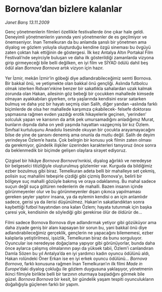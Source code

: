 # Bornova’dan bizlere kalanlar

*Janet Barış 13.11.2009*

<div class="taraf_structure_2col_1zq">
<div class="margen_n">



 <p>Genç yönetmenlerin filmleri özellikle festivallerde öne çıkar hale geldi. Deneyimli yönetmenlerin yanında yeni yönetmenler de es geçilmiyor ve önemseniyor. İnan Temelkuran da bu anlamda şanslı bir yönetmen ama diyalog ve gözlem yoluyla oluşturduğu kendine özgü sineması bu övgüyü zaten çoktan hak ettiğinin de göstergesi. İlk kez Antalya Altın Portakal Film Festivali’nde seyirciyle buluşan ve daha ilk gösterildiği zamanlarda vizyona girip girmeyeceği bile belli değilken, en iyi film ve SİYAD ödülü dahil beş ödül alan <i>Bornova Bornova</i> artık vizyon için hazır. <br/><br/>Yer İzmir, mekân İzmir’in göbeği diye adlandırabileceğimiz semti Bornova. Bir bakkal önü, ve yetişmekte olan bakkal önü gençliği. Aslında futbolcu olmak isterken Rıdvan’ınkine benzer bir sakatlıkla sahalardan uzak kalmak zorunda olan Hakan, ailesinin göz bebeği bir çocukken mahallede kimsede olmayan ayakkabıları giyerken, orta yaşlarında kendisini esrar satarken bulmuş ve daha yoz bir hayatı seçmiş olan Salih, diğer yandan –aslında farklı biçimlerde de olsa her mahallede karşımıza çıkabilecek- felsefe doktorası yapmasına rağmen evden yazdığı erotik hikayelerle geçinen, ‘yerinden’ solculuk yapan ve karısının da artık pek umursamadığını anladığımız Murat, bunların dışında daha on yedi yaşında hayattan vazgeçmiş bir kız Özlem. Sınıfsal kurtuluşunu Anadolu lisesinde okuyan bir çocukta arayamayacağını bilse de yine de şansını denemiş ama onunla da mutlu değil. Salih de deyim yerindeyse Özlem’e hasta. Çok belirgin bir konusu yok filmin zaten olması da gerekmiyor, gündelik ilişkiler üzerinden karakterleri tanıyoruz önce sonra da beklenmedik bir biçimde gelişen olaylara sirayet ediyoruz. <br/><br/>Çizgisel bir hikâye <i>Bornova Bornova</i>’nınkisi, diyalog ağırlıklı ve neredeyse bir belgeselci titizliğiyle oluşturulmuş gözlemler var. Kurguda da bildiğimiz ezber bozulmuş gibi biraz. Temelkuran adeta belli bir mahalleye set çekmiş, polisin suç mahallini tebeşirle çizdiği gibi çizmiş Bornova’yı, belirli bir bölgeye suç mahalli gözüyle bakmış ve oraya odaklanmış. Bu mahal sadece suçun değil suça götüren nedenlerin de mahalli. Bazen insanın içinde görünmeyenler olur ve bu görünmeyenler dışarı çıkınca yapılmaması gereken şeyler yaptırır insana, ya da eylemin kendisi o an için anlamlıdır sadece, gerisi ya da ilerisi düşünülmez. Hakan’ın sakatlandıktan sonra kaybettiği futbol hayatından ona kalan Özlem; hayata tutunmak için başka çaresi yok, kendisinin de söylediği gibi gerekirse ölür de öldürür de... <br/><br/>Filmi sadece Bornova Bornova diye adlandırmak yetiyor gibi gözüküyor ama daha ziyade geniş bir alanı kapsayan bir sorun bu, yani bakkal önü diye adlandırabileceğimiz gerçeklik, gençlerin ne yapacağını bilememesi, ezber kalıplarla yetiştirilmesi, işsizlik, Temelkuran biraz da bunu sorguluyor. Oyuncular ise neredeyse doğaçlama yapıyor gibi görünüyorlar, bunda daha önce aylarca çalışmış olmalarının payı da yüksek tabii, Özlem’i canlandıran Damla Sözen bu yıl Antalya’da en iyi yardımcı kadın oyuncu ödülünü aldı, Hakan rolündeki Öner Erkan ise en iyi erkek oyuncu ödülünü... <i>Bornova Bornova</i>, farklı konusuna rağmen İnan Temelkuran’ın ilk filmi <i>Made in Europe</i>’daki diyalog çokluğu ile gözlem duygusuna yaklaşıyor, yönetmenin ikinci filmiyle birlikte belli bir tarzının oturmaya başladığını görmek bile güzel. <i>Bornova Bornova</i> bir kesit, bir gündelik yaşam tespiti oyunculukların doğallığıyla güçlenen farklı bir yapım.</p>
<br/>
<br/>
<br/>



<br/>


<div id="taraf_not">
</div>

</div>


</div>
